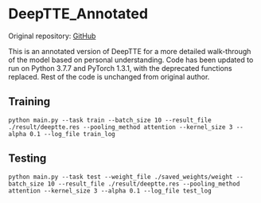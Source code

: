 # DeepTTE_Annotated

Original repository: [GitHub](https://github.com/UrbComp/DeepTTE)

This is an annotated version of DeepTTE for a more detailed walk-through of the model based on personal understanding. Code has been updated to run on Python 3.7.7 and PyTorch 1.3.1, with the deprecated functions replaced. Rest of the code is unchanged from original author. 

## Training
```
python main.py --task train --batch_size 10 --result_file ./result/deeptte.res --pooling_method attention --kernel_size 3 --alpha 0.1 --log_file train_log
```

## Testing 
```
python main.py --task test --weight_file ./saved_weights/weight --batch_size 10 --result_file ./result/deeptte.res --pooling_method attention --kernel_size 3 --alpha 0.1 --log_file test_log
```
